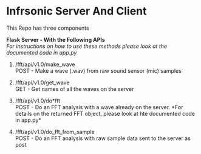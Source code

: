 # Infrsonic Server And Client

This Repo has three components

**Flask Server - With the Following APIs**  
_For instructions on how to use these methods please look at the documented code in app.py_

1. /fft/api/v1.0/make_wave  
   POST - Make a wave (.wav) from raw sound sensor (mic) samples

2. /fft/api/v1.0/get_wave  
   GET - Get names of all the waves on the server

3. /fft/api/v1.0/do*fft  
   POST - Do an FFT analysis with a wave already on the server.
   *For details on the returned FFT object, please look at hte documented code in app.py\*

4. /fft/api/v1.0/do_fft_from_sample  
   POST - Do an FFT analysis with raw sample data sent to the server as post
